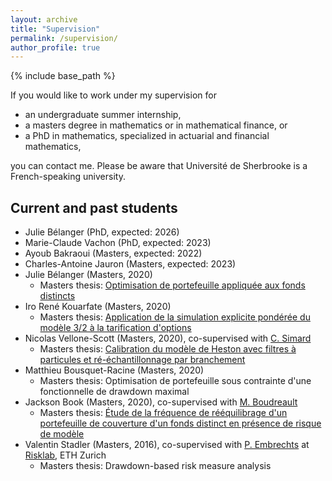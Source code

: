```yaml
---
layout: archive
title: "Supervision"
permalink: /supervision/
author_profile: true
---
```


{% include base_path %}

If you would like to work under my supervision for
- an undergraduate summer internship,
- a masters degree in mathematics or in mathematical finance, or
- a PhD in mathematics, specialized in actuarial and financial mathematics,

you can contact me. Please be aware that Université de Sherbrooke is a French-speaking university.


## Current and past students

- Julie Bélanger (PhD, expected: 2026)
- Marie-Claude Vachon (PhD, expected: 2023)
- Ayoub Bakraoui (Masters, expected: 2022)
- Charles-Antoine Jauron (Masters, expected: 2023)
- Julie Bélanger (Masters, 2020)
	- Masters thesis: [Optimisation de portefeuille appliquée aux fonds distincts](https://archipel.uqam.ca/14048/)
- Iro René Kouarfate (Masters, 2020)
	 - Masters thesis: [Application de la simulation explicite pondérée du modèle 3/2 à la tarification d'options](https://archipel.uqam.ca/14603/)
- Nicolas Vellone-Scott (Masters, 2020), co-supervised with [C. Simard](https://professeurs.uqam.ca/professeur/simard.clarence/)
	- Masters thesis: [Calibration du modèle de Heston avec filtres à particules et ré-échantillonnage par branchement](https://archipel.uqam.ca/14356/)
- Matthieu Bousquet-Racine (Masters, 2020)
	- Masters thesis: Optimisation de portefeuille sous contrainte d'une fonctionnelle de drawdown maximal
- Jackson Book (Masters, 2020), co-supervised with [M. Boudreault](http://quantact.uqam.ca/pages/membres/boudreault.html)
	- Masters thesis: [Étude de la fréquence de rééquilibrage d'un portefeuille de couverture d'un fonds distinct en présence de risque de modèle](https://archipel.uqam.ca/13814/)
- Valentin Stadler (Masters, 2016), co-supervised with [P. Embrechts](https://people.math.ethz.ch/~embrecht/) at [Risklab](https://risklab.ch/), ETH Zurich
	- Masters thesis: Drawdown-based risk measure analysis

